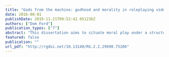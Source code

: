 ```yaml
---
title: "Gods from the machine: godhood and morality in roleplaying videogames"
date: 2016-08-01
publishDate: 2019-11-21T09:52:42.951236Z
authors: ["Dom Ford"]
publication_types: ["7"]
abstract: "This dissertation aims to situate moral play under a structure of godhood. This comprise two distinct but intertwining elements: the player-as-god and diegetic gods. The player-as-god is a concept I will outline that describes the player-avatar relationship as a dualistic notion that encompasses the avatar as a distinct, diegetic character, and the player as a controlling being who transcends the gameworld. The two collide in player-avatar relationships to create a ‘fantasy self’, as Katherine Isbister terms, that is neither solely player nor avatar. The player-as-god, as both transcendental but simultaneously native to the gameworld, must forge new moral and social frameworks according to the different ontological and cosmological fundamentals of the created gameworld. These frameworks, I will argue, are predicated on higher diegetic powers that guide and inform the player-as-god. I will examine this topic through four case studies. In Grand Theft Auto V, I will illustrate the player-as-god as part of a player-avatar relationship that involves a pre-characterised avatar, in the form of GTA V’s playable protagonists. In The Elder Scrolls V: Skyrim, I will analyse a more ‘blank slate’ avatar in the player-avatar relationship, and consider how the player-as-god is directed by diegetic gameworld gods and higher powers. In Diablo III, I will explore the highly intertextual nature of its moral framework, as it borrows extensively from Judeo-Christian tradition. Finally, in Dark Souls I will add a moral dimension to Daniel Vella’s notion of the ludic sublime, examine how moral futility is instituted in the game’s lore and mechanics."
featured: false
publication: ""
url_pdf: "http://rgdoi.net/10.13140/RG.2.2.29690.75206"
---
```


